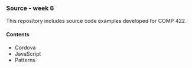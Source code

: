 ### Source - week 6

This repository includes source code examples developed for COMP 422.

#### Contents
* Cordova
* JavaScript
* Patterns
